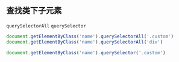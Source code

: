 ## 查找类下子元素  

`querySelectorAll`    `querySelector`

```js
document.getElementByClass('name').querySelectorAll('.custom')
document.getElementByClass('name').querySelectorAll('div')

document.getElementByClass('name').querySelector('.custom')
```

